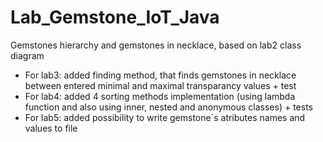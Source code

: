 # Lab_Gemstone_IoT_Java
Gemstones hierarchy and gemstones in necklace, based on lab2 class diagram
- For lab3: added finding method, that finds gemstones in necklace between entered minimal and maximal transparancy values + test
- For lab4: added 4 sorting methods implementation (using lambda function and also using inner, nested and anonymous classes) + tests
- For lab5: added possibility to write gemstone`s atributes names and values to file
